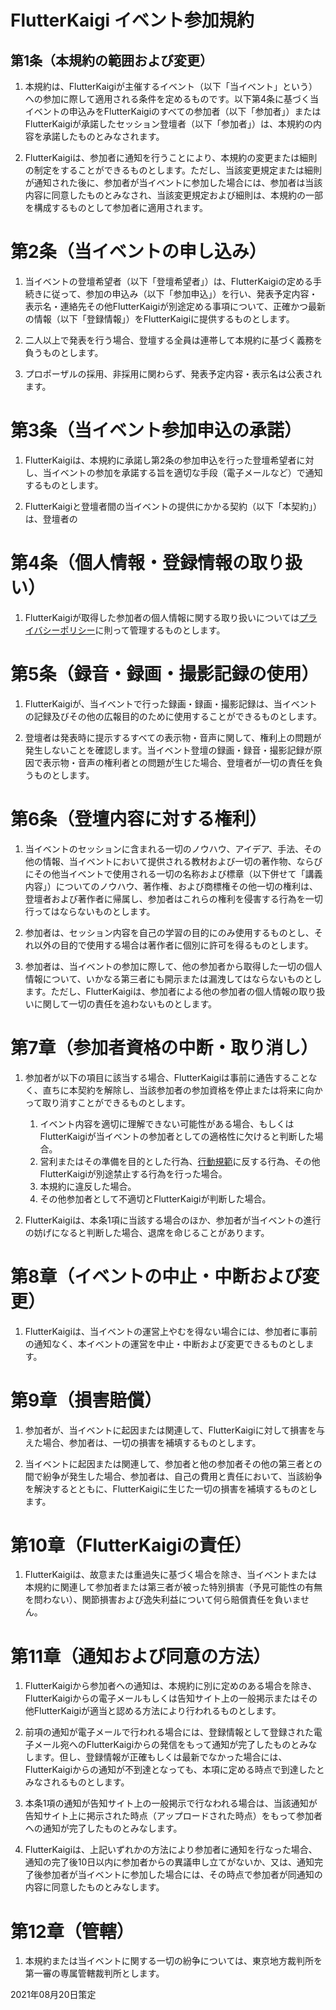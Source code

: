 # FlutterKaigi イベント参加規約

## 第1条（本規約の範囲および変更）

1. 本規約は、FlutterKaigiが主催するイベント（以下「当イベント」という）への参加に際して適用される条件を定めるものです。以下第4条に基づく当イベントの申込みをFlutterKaigiのすべての参加者（以下「参加者」）またはFlutterKaigiが承諾したセッション登壇者（以下「参加者」）は、本規約の内容を承諾したものとみなされます。

2. FlutterKaigiは、参加者に通知を行うことにより、本規約の変更または細則の制定をすることができるものとします。ただし、当該変更規定または細則が通知された後に、参加者が当イベントに参加した場合には、参加者は当該内容に同意したものとみなされ、当該変更規定および細則は、本規約の一部を構成するものとして参加者に適用されます。


# 第2条（当イベントの申し込み）

1. 当イベントの登壇希望者（以下「登壇希望者」）は、FlutterKaigiの定める手続きに従って、参加の申込み（以下「参加申込」）を行い、発表予定内容・表示名・連絡先その他FlutterKaigiが別途定める事項について、正確かつ最新の情報（以下「登録情報」）をFlutterKaigiに提供するものとします。

2. 二人以上で発表を行う場合、登壇する全員は連帯して本規約に基づく義務を負うものとします。

3. プロポーザルの採用、非採用に関わらず、発表予定内容・表示名は公表されます。


# 第3条（当イベント参加申込の承諾）

1. FlutterKaigiは、本規約に承諾し第2条の参加申込を行った登壇希望者に対し、当イベントの参加を承諾する旨を適切な手段（電子メールなど）で通知するものとします。

2. FlutterKaigiと登壇者間の当イベントの提供にかかる契約（以下「本契約」）は、登壇者の


# 第4条（個人情報・登録情報の取り扱い）

1. FlutterKaigiが取得した参加者の個人情報に関する取り扱いについては[プライバシーポリシー](Privacy-Policy.ja.md)に則って管理するものとします。


# 第5条（録音・録画・撮影記録の使用）

1. FlutterKaigiが、当イベントで行った録画・録画・撮影記録は、当イベントの記録及びその他の広報目的のために使用することができるものとします。

2. 登壇者は発表時に提示するすべての表示物・音声に関して、権利上の問題が発生しないことを確認します。当イベント登壇の録画・録音・撮影記録が原因で表示物・音声の権利者との問題が生じた場合、登壇者が一切の責任を負うものとします。

# 第6条（登壇内容に対する権利）

1. 当イベントのセッションに含まれる一切のノウハウ、アイデア、手法、その他の情報、当イベントにおいて提供される教材および一切の著作物、ならびにその他当イベントで使用される一切の名称および標章（以下併せて「講義内容」）についてのノウハウ、著作権、および商標権その他一切の権利は、登壇者および著作者に帰属し、参加者はこれらの権利を侵害する行為を一切行ってはならないものとします。

2. 参加者は、セッション内容を自己の学習の目的にのみ使用するものとし、それ以外の目的で使用する場合は著作者に個別に許可を得るものとします。

3. 参加者は、当イベントの参加に際して、他の参加者から取得した一切の個人情報について、いかなる第三者にも開示または漏洩してはならないものとします。ただし、FlutterKaigiは、参加者による他の参加者の個人情報の取り扱いに関して一切の責任を追わないものとします。

# 第7章（参加者資格の中断・取り消し）

1. 参加者が以下の項目に該当する場合、FlutterKaigiは事前に通告することなく、直ちに本契約を解除し、当該参加者の参加資格を停止または将来に向かって取り消すことができるものとします。
    1. イベント内容を適切に理解できない可能性がある場合、もしくはFlutterKaigiが当イベントの参加者としての適格性に欠けると判断した場合。
    2. 営利またはその準備を目的とした行為、[行動規範](Code-of-Conduct.ja.md)に反する行為、その他FlutterKaigiが別途禁止する行為を行った場合。
    3. 本規約に違反した場合。
    4. その他参加者として不適切とFlutterKaigiが判断した場合。

2. FlutterKaigiは、本条1項に当該する場合のほか、参加者が当イベントの進行の妨げになると判断した場合、退席を命じることがあります。


# 第8章（イベントの中止・中断および変更）

1. FlutterKaigiは、当イベントの運営上やむを得ない場合には、参加者に事前の通知なく、本イベントの運営を中止・中断および変更できるものとします。


# 第9章（損害賠償）

1. 参加者が、当イベントに起因または関連して、FlutterKaigiに対して損害を与えた場合、参加者は、一切の損害を補填するものとします。

2. 当イベントに起因または関連して、参加者と他の参加者その他の第三者との間で紛争が発生した場合、参加者は、自己の費用と責任において、当該紛争を解決するとともに、FlutterKaigiに生じた一切の損害を補填するものとします。

# 第10章（FlutterKaigiの責任）

1. FlutterKaigiは、故意または重過失に基づく場合を除き、当イベントまたは本規約に関連して参加者または第三者が被った特別損害（予見可能性の有無を問わない）、関節損害および逸失利益について何ら賠償責任を負いません。

# 第11章（通知および同意の方法）

1. FlutterKaigiから参加者への通知は、本規約に別に定めのある場合を除き、FlutterKaigiからの電子メールもしくは告知サイト上の一般掲示またはその他FlutterKaigiが適当と認める方法により行われるものとします。

2. 前項の通知が電子メールで行われる場合には、登録情報として登録された電子メール宛へのFlutterKaigiからの発信をもって通知が完了したものとみなします。但し、登録情報が正確もしくは最新でなかった場合には、FlutterKaigiからの通知が不到達となっても、本項に定める時点で到達したとみなされるものとします。

3. 本条1項の通知が告知サイト上の一般掲示で行なわれる場合は、当該通知が告知サイト上に掲示された時点（アップロードされた時点）をもって参加者への通知が完了したものとみなします。

4. FlutterKaigiは、上記いずれかの方法により参加者に通知を行なった場合、通知の完了後10日以内に参加者からの異議申し立てがないか、又は、通知完了後参加者が当イベントに参加した場合には、その時点で参加者が同通知の内容に同意したものとみなします。

# 第12章（管轄）

1. 本規約または当イベントに関する一切の紛争については、東京地方裁判所を第一審の専属管轄裁判所とします。



2021年08月20日策定
